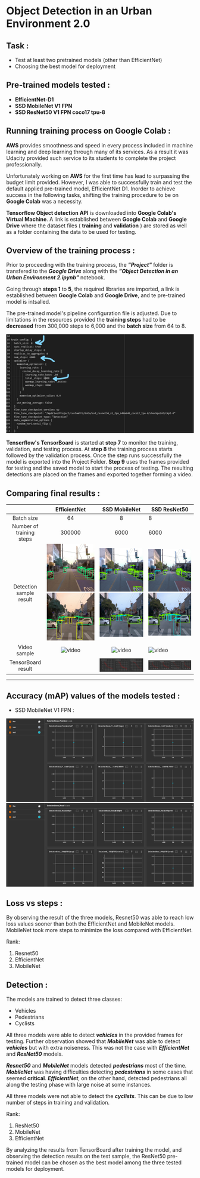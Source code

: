 # **Object Detection in an Urban Environment 2.0**
## **Task :**
* Test at least two pretrained models (other than EfficientNet)
* Choosing the best model for deployment
## **Pre-trained models tested :**
* **EfficientNet-D1**
* **SSD MobileNet V1 FPN**
* **SSD ResNet50 V1 FPN coco17 tpu-8**

## **Running training process on Google Colab :**
**AWS** provides smoothness and speed in every process included in machine learning and deep learning through many of its services. As a result it was Udacity provided such service to its students to complete the project professionally.

Unfortunately working on **AWS** for the first time has lead to surpassing the budget limit provided. However, I was able to successfully train and test the default applied pre-trained model, EfficientNet D1. Inorder to achieve success in the following tasks, shifting the training procedure to be on **Google Colab** was a necessity.

**Tensorflow Object detection API** is downloaded into **Google Colab's Virtual Machine**. A link is established between **Google Colab** and **Google Drive** where the dataset files ( **training** and **validation** ) are stored as well as a folder containing the data to be used for testing.

## **Overview of the training process :**
Prior to proceeding with the training process, the ***"Project"*** folder is transfered to the ***Google Drive*** along with the ***"Object Detection in an Urban Environment 2.ipynb"*** notebook.

Going through **steps 1** to **5**, the required libraries are imported, a link is established between **Google Colab** and **Google Drive**, and te pre-trained model is intsalled.

The pre-trained model's pipeline configuration file is adjusted. Due to limitations in the resources provided the **training steps** had to be **decreased** from 300,000 steps to 6,000 and the **batch size** from 64 to 8.

![Batch size](InkedScreenshot_5.jpg)

**Tenserflow's TensorBoard** is started at **step 7** to monitor the training, validation, and testing process. At **step 8** the training process starts followed by the validation process. Once the step runs successfully the model is exported into the Project Folder. **Step 9** uses the frames provided for testing and the saved model to start the process of testing. The resulting detections are placed on the frames and exported together forming a video.

## **Comparing final results :**
|                        | EfficientNet                        |  SSD MobileNet | SSD ResNet50  |
|:-:                     |:-:                                  |:-:             |---            |
| Batch size             |        64                            |        8       |         8     |
| Number of training steps|       300000                          |    6000       |     6000     |
| Detection sample result|![Batch size](https://github.com/DishaJr/Object-Detection-in-Urban-Environment/blob/main/ezgif-frame-025.jpg)  ![Batch size](https://github.com/DishaJr/Object-Detection-in-Urban-Environment/blob/main/ezgif-frame-088.jpg)|![Batch size](25.png)  ![Batch size](88.png)|![Batch size](25-res.png)  ![Batch size](88-res.png) |
| Video sample           | ![video](https://github.com/DishaJr/Object-Detection-in-Urban-Environment/blob/main/ezgif.com-video-to-gif.gif)   |![video](gif-1.gif)                                 |   ![video](gif-2.gif)            |
| TensorBoard result     |               |![tensor](Screenshot_4.png)       |       ![tensor](Screenshot_1.png)        |


----------------------------------------------------------

## Accuracy (mAP) values of the models tested :

* SSD MobileNet V1 FPN :

![tensor](https://github.com/DishaJr/Object-Detection-in-Urban-Environment/blob/main/eval_1.png)
![tensor](https://github.com/DishaJr/Object-Detection-in-Urban-Environment/blob/main/eval_2.png)

## Loss vs steps :

By observing the result of the three models, Resnet50 was able to reach low loss values sooner than both the EfficientNet and MobileNet models. MobileNet took more steps to minimize the loss compared with EfficientNet.

Rank:

1) Resnet50
2) EfficientNet
3) MobileNet


## Detection :
The models are trained to detect three classes:

* Vehicles
* Pedestrians
* Cyclists

All three models were able to detect ***vehicles*** in the provided frames for testing. Further observation showed that ***MobileNet*** was able to detect ***vehicles*** but with extra noiseness. This was not the case with ***EfficientNet*** and ***ResNet50*** models.

***Resnet50*** and ***MobileNet*** models detected ***pedestrians*** most of the time. ***MobileNet*** was having difficulties detecting ***pedestrians*** in some cases that seemed **critical**. ***EfficientNet***, on the other hand, detected pedestrians all along the testing phase with large noise at some instances.

All three models were not able to detect the ***cyclists***. This can be due to low number of steps in training and validation.

Rank:

1) ResNet50
2) MobileNet
3) EfficientNet

By analyzing the results from TensorBoard after training the model, and observing the detection results on the test sample, the ResNet50 pre-trained model can be chosen as the best model among the three tested models for deployment.
